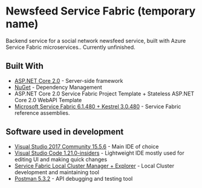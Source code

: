# Newsfeed Service Fabric (temporary name)
Backend service for a social network newsfeed service, built with Azure Service Fabric microservices.. Currently unfinished.

## Built With
* [ASP.NET Core 2.0](https://github.com/aspnet/Home) - Server-side framework
* [NuGet](https://www.nuget.org/) - Dependency Management
* ASP.NET Core 2.0 Service Fabric Project Template + Stateless ASP.NET Core 2.0 WebAPI Template
* [Microsoft Service Fabric 6.1.480 + Kestrel 3.0.480](https://azure.microsoft.com/en-us/services/service-fabric/) - Service Fabric reference assemblies.


## Software used in development
* [Visual Studio 2017 Community 15.5.6](https://www.visualstudio.com/ru/downloads/) - Main IDE of choice
* [Visual Studio Code 1.21.0-insiders](https://code.visualstudio.com/) - Lightweight IDE mostly used for editing UI and making quick changes
* [Service Fabric Local Cluster Manager + Explorer](https://docs.microsoft.com/en-us/azure/service-fabric/service-fabric-visualizing-your-cluster/) - Local Cluster development and maintaining tool
* [Postman 5.3.2](https://www.getpostman.com/) - API debugging and testing tool
